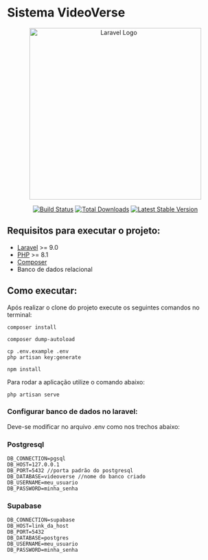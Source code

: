 # Sistema VideoVerse

<p align="center"><a href="https://laravel.com" target="_blank"><img src="https://raw.githubusercontent.com/laravel/art/master/logo-lockup/5%20SVG/2%20CMYK/1%20Full%20Color/laravel-logolockup-cmyk-red.svg" width="400" alt="Laravel Logo"></a></p>

<p align="center">
<a href="https://github.com/laravel/framework/actions"><img src="https://github.com/laravel/framework/workflows/tests/badge.svg" alt="Build Status"></a>
<a href="https://packagist.org/packages/laravel/framework"><img src="https://img.shields.io/packagist/dt/laravel/framework" alt="Total Downloads"></a>
<a href="https://packagist.org/packages/laravel/framework"><img src="https://img.shields.io/packagist/v/laravel/framework" alt="Latest Stable Version"></a>
</p>


## Requisitos para executar o projeto:

- [Laravel](https://laravel.com/docs/9.x) >= 9.0 
- [PHP](https://www.php.net/downloads.php) >= 8.1
- [Composer](https://getcomposer.org/)
- Banco de dados relacional

## Como executar:

Após realizar o clone do projeto execute os seguintes comandos no terminal:


```
composer install
```

```
composer dump-autoload
````

```
cp .env.example .env
php artisan key:generate
```

```
npm install
```

Para rodar a aplicação utilize o comando abaixo:

```
php artisan serve
```

### Configurar banco de dados no laravel:

Deve-se modificar no arquivo .env como nos trechos abaixo:

### Postgresql

```dotenv
DB_CONNECTION=pgsql
DB_HOST=127.0.0.1
DB_PORT=5432 //porta padrão do postgresql
DB_DATABASE=videoverse //nome do banco criado
DB_USERNAME=meu_usuario
DB_PASSWORD=minha_senha
```
### Supabase

```dotenv
DB_CONNECTION=supabase
DB_HOST=link_da_host
DB_PORT=5432
DB_DATABASE=postgres
DB_USERNAME=meu_usuario
DB_PASSWORD=minha_senha
```
